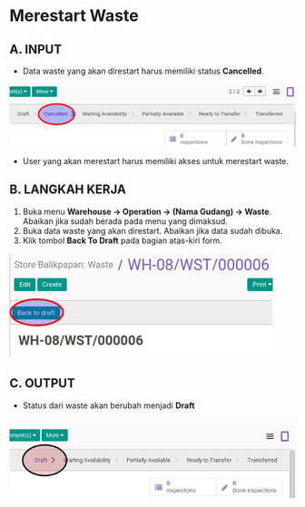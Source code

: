 # Merestart Waste

## A. INPUT

* Data waste yang akan direstart harus memiliki status **Cancelled**.

![](../../img/waste/status-cancel.png)

* User yang akan merestart harus memiliki akses untuk merestart waste.

## B. LANGKAH KERJA

1. Buka menu **Warehouse -> Operation -> (Nama Gudang) -> Waste**. Abaikan jika sudah berada
pada menu yang dimaksud.
2. Buka data waste yang akan direstart. Abaikan jika data sudah dibuka.
3. Klik tombol **Back To Draft** pada bagian atas-kiri form.

![](../../img/waste/tombol-restart.png)

## C. OUTPUT

* Status dari waste akan berubah menjadi **Draft**

![](../../img/waste/status-draft.png)
